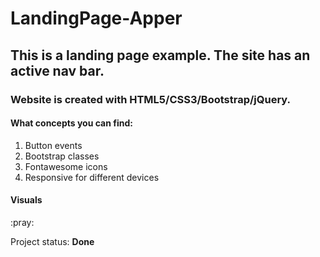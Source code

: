 # LandingPage-Apper

## This is a landing page example. The site has an active nav bar.

### Website is created with HTML5/CSS3/Bootstrap/jQuery.

<div>
    <h4>What concepts you can find:</h4>
    <ol>
        <li>Button events</li>
        <li>Bootstrap classes</li>
        <li>Fontawesome icons</li>
        <li>Responsive for different devices</li>
    </ol>
</div>

<h4>Visuals</h4>
:pray:

<p>Project status: <span style="font-weight: bold;">Done<span></p>
